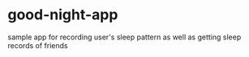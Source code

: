# good-night-app
sample app for recording user's sleep pattern as well as getting sleep records of friends
